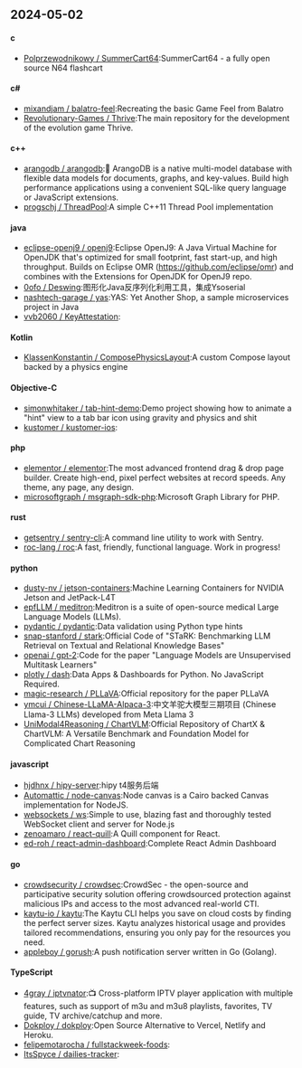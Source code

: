 ## 2024-05-02
#### c
* [Polprzewodnikowy / SummerCart64](https://github.com/Polprzewodnikowy/SummerCart64):SummerCart64 - a fully open source N64 flashcart
#### c#
* [mixandjam / balatro-feel](https://github.com/mixandjam/balatro-feel):Recreating the basic Game Feel from Balatro
* [Revolutionary-Games / Thrive](https://github.com/Revolutionary-Games/Thrive):The main repository for the development of the evolution game Thrive.
#### c++
* [arangodb / arangodb](https://github.com/arangodb/arangodb):🥑 ArangoDB is a native multi-model database with flexible data models for documents, graphs, and key-values. Build high performance applications using a convenient SQL-like query language or JavaScript extensions.
* [progschj / ThreadPool](https://github.com/progschj/ThreadPool):A simple C++11 Thread Pool implementation
#### java
* [eclipse-openj9 / openj9](https://github.com/eclipse-openj9/openj9):Eclipse OpenJ9: A Java Virtual Machine for OpenJDK that's optimized for small footprint, fast start-up, and high throughput. Builds on Eclipse OMR (https://github.com/eclipse/omr) and combines with the Extensions for OpenJDK for OpenJ9 repo.
* [0ofo / Deswing](https://github.com/0ofo/Deswing):图形化Java反序列化利用工具，集成Ysoserial
* [nashtech-garage / yas](https://github.com/nashtech-garage/yas):YAS: Yet Another Shop, a sample microservices project in Java
* [vvb2060 / KeyAttestation](https://github.com/vvb2060/KeyAttestation):
#### Kotlin
* [KlassenKonstantin / ComposePhysicsLayout](https://github.com/KlassenKonstantin/ComposePhysicsLayout):A custom Compose layout backed by a physics engine
#### Objective-C
* [simonwhitaker / tab-hint-demo](https://github.com/simonwhitaker/tab-hint-demo):Demo project showing how to animate a "hint" view to a tab bar icon using gravity and physics and shit
* [kustomer / kustomer-ios](https://github.com/kustomer/kustomer-ios):
#### php
* [elementor / elementor](https://github.com/elementor/elementor):The most advanced frontend drag & drop page builder. Create high-end, pixel perfect websites at record speeds. Any theme, any page, any design.
* [microsoftgraph / msgraph-sdk-php](https://github.com/microsoftgraph/msgraph-sdk-php):Microsoft Graph Library for PHP.
#### rust
* [getsentry / sentry-cli](https://github.com/getsentry/sentry-cli):A command line utility to work with Sentry.
* [roc-lang / roc](https://github.com/roc-lang/roc):A fast, friendly, functional language. Work in progress!
#### python
* [dusty-nv / jetson-containers](https://github.com/dusty-nv/jetson-containers):Machine Learning Containers for NVIDIA Jetson and JetPack-L4T
* [epfLLM / meditron](https://github.com/epfLLM/meditron):Meditron is a suite of open-source medical Large Language Models (LLMs).
* [pydantic / pydantic](https://github.com/pydantic/pydantic):Data validation using Python type hints
* [snap-stanford / stark](https://github.com/snap-stanford/stark):Official Code of "STaRK: Benchmarking LLM Retrieval on Textual and Relational Knowledge Bases"
* [openai / gpt-2](https://github.com/openai/gpt-2):Code for the paper "Language Models are Unsupervised Multitask Learners"
* [plotly / dash](https://github.com/plotly/dash):Data Apps & Dashboards for Python. No JavaScript Required.
* [magic-research / PLLaVA](https://github.com/magic-research/PLLaVA):Official repository for the paper PLLaVA
* [ymcui / Chinese-LLaMA-Alpaca-3](https://github.com/ymcui/Chinese-LLaMA-Alpaca-3):中文羊驼大模型三期项目 (Chinese Llama-3 LLMs) developed from Meta Llama 3
* [UniModal4Reasoning / ChartVLM](https://github.com/UniModal4Reasoning/ChartVLM):Official Repository of ChartX & ChartVLM: A Versatile Benchmark and Foundation Model for Complicated Chart Reasoning
#### javascript
* [hjdhnx / hipy-server](https://github.com/hjdhnx/hipy-server):hipy t4服务后端
* [Automattic / node-canvas](https://github.com/Automattic/node-canvas):Node canvas is a Cairo backed Canvas implementation for NodeJS.
* [websockets / ws](https://github.com/websockets/ws):Simple to use, blazing fast and thoroughly tested WebSocket client and server for Node.js
* [zenoamaro / react-quill](https://github.com/zenoamaro/react-quill):A Quill component for React.
* [ed-roh / react-admin-dashboard](https://github.com/ed-roh/react-admin-dashboard):Complete React Admin Dashboard
#### go
* [crowdsecurity / crowdsec](https://github.com/crowdsecurity/crowdsec):CrowdSec - the open-source and participative security solution offering crowdsourced protection against malicious IPs and access to the most advanced real-world CTI.
* [kaytu-io / kaytu](https://github.com/kaytu-io/kaytu):The Kaytu CLI helps you save on cloud costs by finding the perfect server sizes. Kaytu analyzes historical usage and provides tailored recommendations, ensuring you only pay for the resources you need.
* [appleboy / gorush](https://github.com/appleboy/gorush):A push notification server written in Go (Golang).
#### TypeScript
* [4gray / iptvnator](https://github.com/4gray/iptvnator):📺 Cross-platform IPTV player application with multiple features, such as support of m3u and m3u8 playlists, favorites, TV guide, TV archive/catchup and more.
* [Dokploy / dokploy](https://github.com/Dokploy/dokploy):Open Source Alternative to Vercel, Netlify and Heroku.
* [felipemotarocha / fullstackweek-foods](https://github.com/felipemotarocha/fullstackweek-foods):
* [ItsSpyce / dailies-tracker](https://github.com/ItsSpyce/dailies-tracker):
